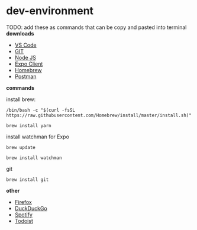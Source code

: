 # dev-environment
TODO: add these as commands that can be copy and pasted into terminal 
__downloads__

- [VS Code](https://code.visualstudio.com/download)
- [GIT](https://git-scm.com)
- [Node JS](https://nodejs.org/en/) 
- [Expo Client](https://expo.io/tools)
- [Homebrew](https://opensource.com/article/20/6/homebrew-mac)
- [Postman](https://www.postman.com/downloads/)

__commands__

install brew:

```/bin/bash -c "$(curl -fsSL https://raw.githubusercontent.com/Homebrew/install/master/install.sh)"```

```brew install yarn```

install watchman for Expo 

```brew update```

```brew install watchman```

git 

```brew install git```

__other__

- [Firefox](https://www.mozilla.org/en-US/firefox/new/)
- [DuckDuckGo](https://duckduckgo.com/)
- [Spotify](https://www.spotify.com/us/download/other/)
- [Todoist](https://todoist.com/users/showregister)
